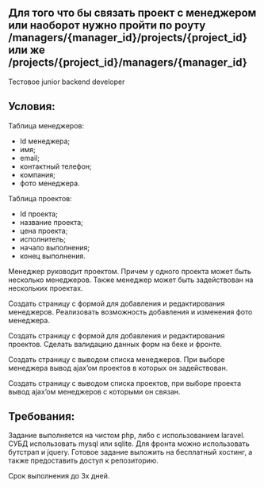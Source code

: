 ## Для того что бы связать проект с менеджером или наоборот нужно пройти по роуту /managers/{manager_id}/projects/{project_id} или же /projects/{project_id}/managers/{manager_id}

Тестовое junior backend developer

## Условия:
Таблица менеджеров:
- Id менеджера;
- 	имя;
- 	email;
- 	контактный телефон;
- 	компания;
- 	фото менеджера. 

Таблица проектов:
- Id проекта;
-	название проекта;
-	цена проекта;
-	исполнитель;
-	начало выполнения;
-	конец выполнения.

Менеджер руководит проектом. Причем у одного проекта может быть несколько менеджеров. Также менеджер может быть задействован на нескольких проектах.

Создать страницу с формой для добавления и редактирования менеджеров. Реализовать возможность добавления и изменения фото менеджера.

Создать страницу с формой для добавления и редактирования проектов.
Сделать валидацию данных форм на беке и фронте.

Создать страницу с выводом списка менеджеров. При выборе менеджера вывод ajax’oм проектов в которых он задействован.

Создать страницу с выводом списка проектов, при выборе проекта вывод ajax’oм менеджеров с которыми он связан. 

## Требования:
Задание выполняется на чистом php, либо с использованием laravel. СУБД использовать mysql или sqlite. Для фронта можно использовать бутстрап и jquery. Готовое задание выложить на бесплатный хостинг, а также предоставить доступ к репозиторию.

 Срок выполнения до 3х дней.
